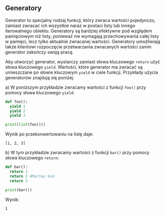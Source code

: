 
## Generatory

Generator to specjalny rodzaj funkcji, który zwraca wartości pojedynczo, zamiast zwracać ich wszystkie naraz w postaci listy lub innego iterowalnego obiektu. Generatory są bardziej efektywne pod względem pamięciowym niż listy, ponieważ nie wymagają przechowywania całej listy w pamięci, lecz tylko aktualnie zwracanej wartości. Generatory umożliwiają także klientowi rozpoczęcie przetwarzania zwracanych wartości zanim generator zakończy swoją pracę.

Aby utworzyć generator, wystarczy zamiast słowa kluczowego `return` użyć słowa kluczowego `yield`. Wartości, które generator ma zwracać są umieszczane po słowie kluczowym `yield` w ciele funkcji. Przykłady użycia generatorów znajdują się poniżej.

a) W poniższym przykładzie zwracamy wartości z funkcji <code>foo()</code> przy pomocy słowa kluczowego <code>yield</code>:

```python
def foo():
  yield 1
  yield 2
  yield 3

print(list(foo()))
```

Wynik po przekonwertowaniu na listę daje:

```
[1, 2, 3]
```

b) W tym przykładzie zwracamy wartości z funkcji <code>bar()</code> przy pomocy słowa kluczowego <code>return</code>:

```python
def bar():
  return 1
  return 2 #Martwy kod
  return 3

print(bar())
```

Wynik:

```
1
```
